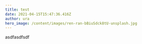 ```yaml
---
title: test
date: 2021-04-15T15:47:36.416Z
author: ura
hero_image: /content/images/ren-ran-bBiuSdck8tU-unsplash.jpg
---
```

asdfasdfsdf